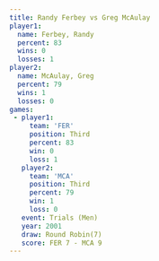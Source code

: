```yaml
---
title: Randy Ferbey vs Greg McAulay
player1:             
  name: Ferbey, Randy
  percent: 83        
  wins: 0            
  losses: 1          
player2:             
  name: McAulay, Greg
  percent: 79        
  wins: 1            
  losses: 0          
games:
 - player1:         
     team: 'FER'    
     position: Third
     percent: 83    
     win: 0         
     loss: 1        
   player2:         
     team: 'MCA'    
     position: Third
     percent: 79    
     win: 1         
     loss: 0        
   event: Trials (Men) 
   year: 2001          
   draw: Round Robin(7)
   score: FER 7 - MCA 9
---
```

